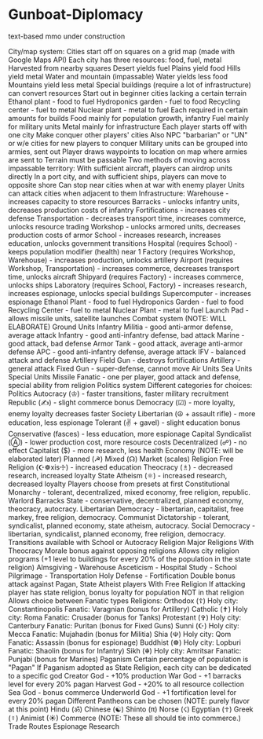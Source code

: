 Gunboat-Diplomacy
=================

text-based mmo under construction

City/map system:
  Cities start off on squares on a grid map (made with Google Maps API)
  Each city has three resources: food, fuel, metal
    Harvested from nearby squares
      Desert yields fuel
      Plains yield food
      Hills yield metal
      Water and mountain (impassable)
        Water yields less food
        Mountains yield less metal
      Special buildings (require a lot of infrastructure) can convert resources
        Start out in beginner cities lacking a certain terrain
        Ethanol plant - food to fuel
        Hydroponics garden - fuel to food
        Recycling center - fuel to metal
        Nuclear plant - metal to fuel
    Each required in certain amounts for builds
      Food mainly for population growth, infantry
      Fuel mainly for military units
      Metal mainly for infrastructure
  Each player starts off with one city
    Make conquer other players' cities
    Also NPC "barbarian" or "UN" or w/e cities for new players to conquer
  Military units can be grouped into armies, sent out
    Player draws waypoints to location on map where armies are sent to
      Terrain must be passable
      Two methods of moving across impassable territory:
        With sufficient aircraft, players can airdrop units directly
        In a port city, and with sufficient ships, players can move to opposite shore
      Can stop near cities when at war with enemy player
    Units can attack cities when adjacent to them
  Infrastructure:
    Warehouse - increases capacity to store resources
    Barracks - unlocks infantry units, decreases production costs of infantry
    Fortifications - increases city defense
    Transportation - decreases transport time, increases commerce, unlocks resource trading
    Workshop - unlocks armored units, decreases production costs of armor
    School - increases research, increases education, unlocks government transitions
    Hospital (requires School) - keeps population modifier (health) near 1
    Factory (requires Workshop, Warehouse) - increases production, unlocks artillery
    Airport (requires Workshop, Transportation) - increases commerce, decreases transport time, unlocks aircraft
    Shipyard (requires Factory) - increases commerce, unlocks ships
    Laboratory (requires School, Factory) - increases research, increases espionage, unlocks special buildings
      Supercomputer - increases espionage
      Ethanol Plant - food to fuel
      Hydroponics Garden - fuel to food
      Recycling Center - fuel to metal
      Nuclear Plant - metal to fuel
      Launch Pad - allows missile units, satellite launches
Combat system
  (NOTE: WILL ELABORATE)
  Ground Units
    Infantry
      Militia - good anti-armor defense, average attack
      Infantry - good anti-infantry defense, bad attack
      Marine - good attack, bad defense
    Armor
      Tank - good attack, average anti-armor defense
      APC - good anti-infantry defense, average attack
      IFV - balanced attack and defense
    Artillery
      Field Gun - destroys fortifications
      Artillery - general attack
      Fixed Gun - super-defense, cannot move
  Air Units
  Sea Units
  Special Units
    Missile
    Fanatic - one per player, good attack and defense, special ability from religion
Politics system
  Different categories for choices:
    Politics
      Autocracy (♔) - faster transitions, faster military recruitment
      Republic (✍) - slight commerce bonus
      Democracy (☑) - more loyalty, enemy loyalty decreases faster
    Society
      Libertarian (☮ + assault rifle) - more education, less espionage
      Tolerant (✌ + gavel) - slight education bonus
      Conservative (fasces) - less education, more espionage
    Capital
      Syndicalist (Ⓐ) - lower production cost, more resource costs
      Decentralized (☍) - no effect
      Capitalist ($) - more research, less health
    Economy (NOTE: will be elaborated later)
      Planned (☭)
      Mixed (☊)
      Market (scales)
    Religion
      Free Religion (☪☸xis☩) - increased education
      Theocracy (♗) - decreased research, increased loyalty
      State Atheism (⚛) - increased research, decreased loyalty
  Players choose from presets at first
    Constitutional Monarchy - tolerant, decentralized, mixed economy, free religion, republic.
    Warlord Barracks State - conservative, decentralized, planned economy, theocracy, autocracy.
    Libertarian Democracy - libertarian, capitalist, free markey, free religion, democracy.
    Communist Dictatorship - tolerant, syndicalist, planned economy, state atheism, autocracy.
    Social Democracy - libertarian, syndicalist, planned economy, free religion, democracy.
  Transitions available with School or Autocracy
Religion
  Major Religions
    With Theocracy
      Morale bonus against opposing religions
      Allows city religion programs (+1 level to buildings for every 20% of the population in the state religion)
        Almsgiving - Warehouse
        Asceticism - Hospital
        Study - School
        Pilgrimage - Transportation
        Holy Defense - Fortification
      Double bonus attack against Pagan, State Atheist players
    With Free Religion
      If attacking player has state religion, bonus loyalty for population NOT in that religion
      Allows choice between Fanatic types
    Religions:
      Orthodox (☦)
        Holy city: Constantinopolis
        Fanatic: Varagnian (bonus for Artillery)
      Catholic (✝)
        Holy city: Roma
        Fanatic: Crusader (bonus for Tanks)
      Protestant (✞)
        Holy city: Canterbury
        Fanatic: Puritan (bonus for Fixed Guns)
      Sunni (☪)
        Holy city: Mecca
        Fanatic: Mujahadin (bonus for Militia)
      Shia (☫)
        Holy city: Qom
        Fanatic: Assassin (bonus for espionage)
      Buddhist (☸)
        Holy city: Lopburi
        Fanatic: Shaolin (bonus for Infantry)
      Sikh (☬)
        Holy city: Amritsar
        Fanatic: Punjabi (bonus for Marines)
  Paganism
    Certain percentage of population is "Pagan"
    If Paganism adopted as State Religion, each city can be dedicated to a specific god
      Creator God - +10% production
      War God - +1 barracks level for every 20% pagan
      Harvest God - +20% to all resource collection
      Sea God - bonus commerce
      Underworld God - +1 fortification level for every 20% pagan
    Different Pantheons can be chosen (NOTE: purely flavor at this point)
      Hindu (ॐ)
      Chinese (☯)
      Shinto (π)
      Norse (☇)
      Egyptian (☥)
      Greek (☿)
      Animist (☀)
Commerce
  (NOTE: These all should tie into commerce.)
  Trade Routes
  Espionage
  Research